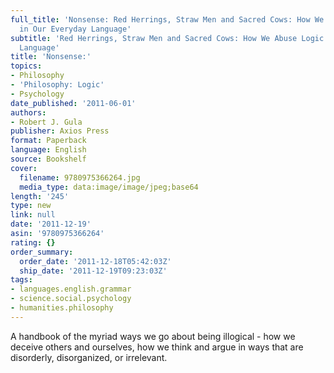 ```yaml
---
full_title: 'Nonsense: Red Herrings, Straw Men and Sacred Cows: How We Abuse Logic
  in Our Everyday Language'
subtitle: 'Red Herrings, Straw Men and Sacred Cows: How We Abuse Logic in Our Everyday
  Language'
title: 'Nonsense:'
topics:
- Philosophy
- 'Philosophy: Logic'
- Psychology
date_published: '2011-06-01'
authors:
- Robert J. Gula
publisher: Axios Press
format: Paperback
language: English
source: Bookshelf
cover:
  filename: 9780975366264.jpg
  media_type: data:image/image/jpeg;base64
length: '245'
type: new
link: null
date: '2011-12-19'
asin: '9780975366264'
rating: {}
order_summary:
  order_date: '2011-12-18T05:42:03Z'
  ship_date: '2011-12-19T09:23:03Z'
tags:
- languages.english.grammar
- science.social.psychology
- humanities.philosophy
---
```

A handbook of the myriad ways we go about being illogical - how we deceive others and ourselves, how we think and argue in ways that are disorderly, disorganized, or irrelevant.
